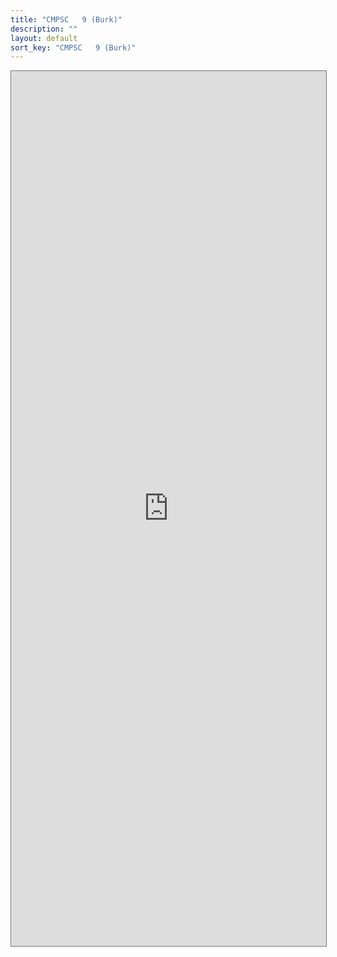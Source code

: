 ```yaml
---
title: "CMPSC   9 (Burk)"
description: ""
layout: default
sort_key: "CMPSC   9 (Burk)"
---
```


<style>
     iframe { width: 100%; height: 1400px; }
</style>

<iframe src="https://calendar.google.com/calendar/embed?height=600&wkst=1&bgcolor=%23ffffff&ctz=America%2FLos_Angeles&mode=WEEK&src=Y19jODZhZTAwZDU3NTE0MWU2MmI1NTFkZTdiZDA0ZDhiYTgxNjY0ZmM2ZjBjMWI4NjI3ZDM2YmFkMjcyOTg1OTJlQGdyb3VwLmNhbGVuZGFyLmdvb2dsZS5jb20&color=%23C0CA33" style="border:solid 1px #777" width="800" height="600" frameborder="0" scrolling="no"></iframe>
